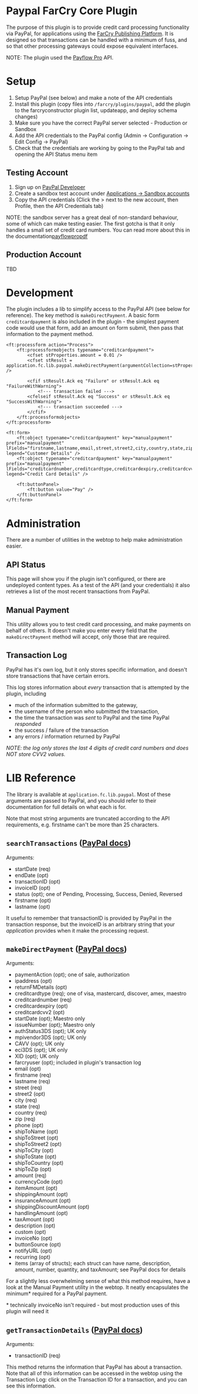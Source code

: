 # Paypal FarCry Core Plugin

The purpose of this plugin is to provide credit card processing functionality via 
PayPal, for applications using the [FarCry Publishing Platform](http://www.farcrycore.org). 
It is designed so that transactions can be handled with a minimum of fuss,
and so that other processing gateways could expose equivalent interfaces.

NOTE: The plugin used the [Payflow Pro][payflowpro] API.

# Setup

1. Setup PayPal (see below) and make a note of the API credentials
2. Install this plugin (copy files into ```/farcry/plugins/paypal```, add the 
   plugin to the farcryconstructor plugin list, updateapp, and 
   deploy schema changes)
3. Make sure you have the correct PayPal server selected - Production or Sandbox
4. Add the API credentials to the PayPal config (Admin -> Configuration -> Edit 
   Config -> PayPal)
5. Check that the credentials are working by going to the PayPal tab and opening 
   the API Status menu item

## Testing Account

1. Sign up on [PayPal Developer][paypaldeveloper]
2. Create a sandbox test account under [Applications -> Sandbox accounts][paypalsandbox]
3. Copy the API credentials (Click the > next to the new account, then Profile, 
   then the API Credentials tab)

NOTE: the sandbox server has a great deal of non-standard behaviour, some of
which can make testing easier. The first gotcha is that it only handles a small
set of credit card numbers. You can read more about this in the documentation[payflowpropdf]

## Production Account

TBD

# Development

The plugin includes a lib to simplify access to the PayPal API (see below for 
reference). The key method is `makeDirectPayment`. A basic form `creditcardpayment`
is also included in the plugin - the simplest payment code would use that form,
add an amount on form submit, then pass that information to the payment method.

	<ft:processform action="Process">
		<ft:processformobjects typename="creditcardpayment">
			<cfset stProperties.amount = 0.01 />
			<cfset stResult = application.fc.lib.paypal.makeDirectPayment(argumentCollection=stProperties) />
			
			<cfif stResult.Ack eq "Failure" or stResult.Ack eq "FailureWithWarning">
				<!--- transaction failed --->
			<cfelseif stResult.Ack eq "Success" or stResult.Ack eq "SuccessWithWarning">
				<!--- transaction succeeded --->
			</cfif>
		</ft:processformobjects>
	</ft:processform>
	
	<ft:form>
		<ft:object typename="creditcardpayment" key="manualpayment" prefix="manualpayment" lFields="firstname,lastname,email,street,street2,city,country,state,zip,phone" legend="Customer Details" />
		<ft:object typename="creditcardpayment" key="manualpayment" prefix="manualpayment" lFields="creditcardnumber,creditcardtype,creditcardexpiry,creditcardcvv2" legend="Credit Card Details" />
		
		<ft:buttonPanel>
			<ft:button value="Pay" />
		</ft:buttonPanel>
	</ft:form>

# Administration

There are a number of utilities in the webtop to help make administration easier.

## API Status

This page will show you if the plugin isn't configured, or there are undeployed 
content types. As a test of the API (and your credentials) it also retrieves
a list of the most recent transactions from PayPal. 

## Manual Payment

This utility allows you to test credit card processing, and make payments on
behalf of others. It doesn't make you enter every field that the `makeDirectPayment` 
method will accept, only those that are required.

## Transaction Log

PayPal has it's own log, but it only stores specific information, and doesn't
store transactions that have certain errors.

This log stores information about *every* transaction that is attempted by the
plugin, including 

- much of the information submitted to the gateway, 
- the username of the person who submitted the transaction,
- the time the transaction was *sent* to PayPal and the time PayPal *responded*
- the success / failure of the transaction
- any errors / information returned by PayPal

*NOTE: the log only stores the last 4 digits of credit card numbers and does 
NOT store CVV2 values.* 

# LIB Reference

The library is available at `application.fc.lib.paypal`. Most of these arguments 
are passed to PayPal, and you should refer to their documentation for full details 
on what each is for.

Note that most string arguments are truncated according to the API requirements,
e.g. firstname can't be more than 25 characters.

## `searchTransactions` ([PayPal docs][searchtransactions])

Arguments:

- startDate (req)
- endDate (opt)
- transactionID (opt)
- invoiceID (opt)
- status (opt); one of Pending, Processing, Success, Denied, Reversed
- firstname (opt)
- lastname (opt)

It useful to remember that transactionID is provided by PayPal in the 
transaction response, but the invoiceID is an arbitrary string that your 
*application* provides when it make the processing request.

## `makeDirectPayment` ([PayPal docs][makedirectpayment])

Arguments:

- paymentAction (opt); one of sale, authorization
- ipaddress (opt)
- returnFMDetails (opt)
- creditcardtype (req); one of visa, mastercard, discover, amex, maestro
- creditcardnumber (req)
- creditcardexpiry (opt)
- creditcardcvv2 (opt)
- startDate (opt); Maestro only
- issueNumber (opt); Maestro only
- authStatus3DS (opt); UK only
- mpivendor3DS (opt); UK only
- CAVV (opt); UK only
- eci3DS (opt); UK only
- XID (opt); UK only
- farcryuser (opt); included in plugin's transaction log
- email (opt)
- firstname (req)
- lastname (req)
- street (req)
- street2 (opt)
- city (req)
- state (req)
- country (req)
- zip (req)
- phone (opt)
- shipToName (opt)
- shipToStreet (opt)
- shipToStreet2 (opt)
- shipToCity (opt)
- shipToState (opt)
- shipToCountry (opt)
- shipToZip (opt)
- amount (req)
- currencyCode (opt)
- itemAmount (opt)
- shippingAmount (opt)
- insuranceAmount (opt)
- shippingDiscountAmount (opt)
- handlingAmount (opt)
- taxAmount (opt)
- description (opt)
- custom (opt)
- invoiceNo (opt)
- buttonSource (opt)
- notifyURL (opt)
- recurring (opt)
- items (array of structs); each struct can have name, description, amount, number, 
  quantity, and taxAmount; see PayPal docs for details

For a slightly less overwhelming sense of what this method requires, have a look 
at the Manual Payment utility in the webtop. It neatly encapsulates the minimum\*
required for a PayPal payment. 

\* technically invoiceNo isn't required - but most production uses of this plugin 
will need it

## `getTransactionDetails` ([PayPal docs][gettransactiondetails])

Arguments:

- transactionID (req)

This method returns the information that PayPal has about a transaction. Note that
all of this information can be accessed in the webtop using the Transaction Log:
click on the Transaction ID for a transaction, and you can see this information.

[payflowpro]: https://www.paypal.com/us/webapps/mpp/referral/paypal-payflow-pro
[paypaldeveloper]: https://developer.paypal.com/
[paypalsandbox]: https://developer.paypal.com/webapps/developer/applications/accounts
[payflowpropdf]: https://www.paypalobjects.com/webstatic/en_US/developer/docs/pdf/pp_payflowpro_guide.pdf
[searchtransactions]: https://www.x.com/developers/paypal/documentation-tools/api/transactionsearch-api-operation-nvp
[makedirectpayment]: https://www.x.com/developers/paypal/documentation-tools/api/dodirectpayment-api-operation-nvp
[gettransactiondetails]: https://www.x.com/developers/paypal/documentation-tools/api/gettransactiondetails-api-operation-nvp
